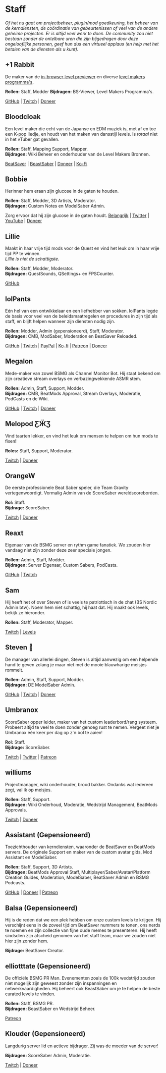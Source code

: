 # Staff
_Of het nu gaat om projectbeheer, plugin/mod goedkeuring, het beheer van de kerndiensten, de coördinatie van gebeurtenissen of veel van de andere geheime projecten. Er is altijd veel werk te doen. De community zou niet bestaan zonder de ontelbare uren die zijn bijgedragen door deze ongelooflijke personen, geef hun dus een virtueel applaus (en help met het betalen van de diensten als u kunt)._

## +1 Rabbit
De maker van de [in-browser level previewer](https://skystudioapps.com/bs-viewer/) en diverse [level makers programma's](https://skystudioapps.com/mapping-tools/).

**Rollen:** Staff, Modder **Bijdragen:** BS-Viewer, Level Makers Programma's.

[GitHub](https://github.com/PlusOneRabbit) | [Twitch](https://www.twitch.tv/plusonerabbit) | [Doneer](https://ko-fi.com/plusonerabbit)

## Bloodcloak
Een level maker die echt van de Japanse en EDM muziek is, met af en toe een K-pop liedje, en houdt van het maken van dansstijl levels. Is *totaal* niet in het vTuber gat gevallen.

**Rollen:** Staff, Mapping Support, Mapper.   
**Bijdragen:** Wiki Beheer en onderhouder van de Level Makers Bronnen.

[BeatSaver](https://beatsaver.com/uploader/5cff0b7698cc5a672c8551d3) | [BeastSaber](https://bsaber.com/members/bloodcloak/) | [Doneer](https://www.paypal.me/bloodcloak) | [Ko-Fi](https://ko-fi.com/bloodcloak)

## Bobbie
Herinner hem eraan zijn glucose in de gaten te houden.

**Rollen:** Staff, Modder, 3D Artists, Moderator.   
**Bijdragen:** Custom Notes en ModelSaber Admin.

Zorg ervoor dat hij zijn glucose in de gaten houdt. [Belangrijk](https://i.imgur.com/REWmoI9.jpg) | [Twitter](https://twitter.com/vrbobbie) | [YouTube](https://www.youtube.com/channel/UCdpHoaYSHm2GwgvapMsXgsQ) | [Doneer](https://ko-fi.com/bobbievr)

## Lillie
Maakt in haar vrije tijd mods voor de Quest en vind het leuk om in haar vrije tijd PP te winnen.   
*Lillie is niet de schattigste.*

**Rollen:** Staff, Modder, Moderator.   
**Bijdragen:** QuestSounds, QSettings+ en FPSCounter.

[GitHub](https://github.com/Rugtveit)

## lolPants
Eén hel van een ontwikkelaar en een liefhebber van sokken. lolPants legde de basis voor veel van de beleidsmaatregelen en procedures in zijn tijd als staff, en blijft helpen wanneer zijn diensten nodig zijn.

**Rollen:** Modder, Admin (gepensioneerd), Staff, Moderator.   
**Bijdragen:** CMB, ModSaber, Moderation en BeatSaver Reloaded.

[GitHub](https://github.com/lolPants) | [Twitch](https://twitch.tv/lolpants_) | [PayPal](https://www.paypal.me/jackbarondev) | [Ko-fi](https://ko-fi.com/lolpants) | [Patreon](https://www.patreon.com/JackBaron) | [Doneer](https://monzo.me/jackbaron)

## Megalon
Mede-maker van zowel BSMG als Channel Monitor Bot. Hij staat bekend om zijn creatieve stream overlays en verbazingwekkende ASMR stem.

**Rollen:** Admin, Staff, Support, Modder.   
**Bijdragen:** CMB, BeatMods Approval, Stream Overlays, Moderatie, PodCasts en de Wiki.

[GitHub](https://github.com/megalon) | [Twitch](https://twitch.tv/megalonttv) | [Doneer](https://ko-fi.com/megalon)

## Melopod ƸӜƷ
Vind taarten lekker, en vind het leuk om mensen te helpen om hun mods te fixen!

**Roles:** Staff, Support, Moderator.

[Twitch](https://www.twitch.tv/mamamelo) | [Doneer](https://ko-fi.com/melopod)

## OrangeW
De eerste professionele Beat Saber speler, die Team Gravity vertegenwoordigt. Vormalig Admin van de ScoreSaber wereldscoreborden.

**Rol:** Staff.   
**Bijdrage:** ScoreSaber.

[Twitch](https://twitch.tv/orangew2) | [Doneer](https://streamlabs.com/orangew2)

## Reaxt
Eigenaar van de BSMG server en rythm game fanatiek. We zouden hier vandaag niet zijn zonder deze zeer speciale jongen.

**Rollen:** Admin, Staff, Modder.   
**Bijdragen:** Server Eigenaar, Custom Sabers, PodCasts.

[GitHub](https://github.com/reaxt) | [Twitch](https://twitch.tv/reaxt)

## Sam
Hij heeft het of over Steven of is veels te patriottisch in de chat (BS Nordic Admin btw). Noem hem niet schattig, hij haat dat. Hij maakt ook levels, bekijk ze hieronder.

**Rollen:** Staff, Moderator, Mapper.

[Twitch](https://twitch.tv/justsamuelok) | [Levels](https://beatsaver.com/uploader/5cff0b7498cc5a672c850326)

## Steven 🎀
De manager van allerlei dingen, Steven is altijd aanwezig om een helpende hand te geven zolang je maar niet met de mooie blauwharige meisjes rommelt.

**Rollen:** Admin, Staff, Support, Modder.   
**Bijdragen:** DE ModelSaber Admin.

[GitHub](https://github.com/DeadlyKitten) | [Twitch](https://www.twitch.tv/steventhecat)  | [Doneer](https://streamlabs.com/steventhecat)

## Umbranox
ScoreSaber opper leider, maker van het custom leaderbord/rang systeem. Probeert altijd te veel te doen zonder genoeg rust te nemen. Vergeet niet je Umbranox één keer per dag op z'n bol te aaien!

**Rol:** Staff.   
**Bijdrage:** ScoreSaber.

[Twitch](https://www.twitch.tv/umbranoxius) | [Twitter](https://twitter.com/Umbranoxus) | [Patreon](https://www.patreon.com/scoresaber)

## williums
Projectmanager, wiki onderhouder, brood bakker. Ondanks wat iedereen zegt, val ik op meisjes.

**Rollen:** Staff, Support.   
**Bijdragen:** Wiki Onderhoud, Moderatie, Wedstrijd Management, BeatMods Approvals.

[Twitch](https://www.twitch.tv/williums/) | [Doneer](https://ko-fi.com/williums)

## Assistant (Gepensioneerd)
Toezichthouder van kerndiensten, waaronder de BeatSaver en BeatMods servers. De originele Support en maker van de custom avatar gids, Mod Assistant en ModelSaber.

**Rollen:** Staff, Support, 3D Artists.   
**Bijdragen:** BeatMods Approval Staff, Multiplayer/Saber/Avatar/Platform Creation Guides, Moderation, ModelSaber, BeatSaver Admin en BSMG Podcasts.

[GitHub](https://github.com/Assistant) | [Doneer](https://bs.assistant.moe/Donate) | [Patreon](https://www.patreon.com/AssistantMoe)

## Balsa (Gepensioneerd)
Hij is de reden dat we een plek hebben om onze custom levels te krijgen. Hij verschijnt eens in de zoveel tijd om BeatSaver nummers te tonen, ons nerds te noemen en zijn collectie van fijne oude memes te presenteren. Hij heeft sindsdien zijn afscheid genomen van het staff team, maar we zouden niet hier zijn zonder hem.

**Bijdrage:** BeatSaver Creator.

## elliotttate (Gepensioneerd)
De officiële BSMG PR Man. Evenementen zoals de 100k wedstrijd zouden niet mogelijk zijn geweest zonder zijn inspanningen en netwerkvaardigheden. Hij beheert ook BeastSaber om je te helpen de beste curated levels te vinden.

**Rollen:** Staff, BSMG PR.   
**Bijdragen:** BeastSaber en Wedstrijd Beheer.

[Patreon](https://www.patreon.com/beastsaber)

## Klouder (Gepensioneerd)
Langdurig server lid en actieve bijdrager. Zij was de moeder van de server!

**Bijdragen:** ScoreSaber Admin, Moderatie.

[Twitch](https://www.twitch.tv/klouderrr) | [Doneer](https://streamlabs.com/klouderrr)
